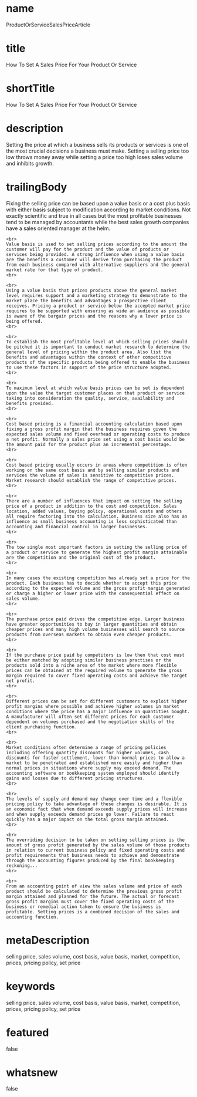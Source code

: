 # name
ProductOrServiceSalesPriceArticle

# title
How To Set A Sales Price For Your Product Or Service

# shortTitle
How To Set A Sales Price For Your Product Or Service

# description
<p>Setting the price at which a business sells its products or services is one of the most crucial decisions a business must make. Setting a selling price too low throws money away while setting a price too high loses sales volume and inhibits growth.</p>

# trailingBody
<p>
    Fixing the selling price can be based upon a value basis or a cost plus basis with either basis subject to modification according to market conditions. Not exactly scientific and true in all cases but the most profitable businesses tend to be managed by accountants while the best sales growth companies have a sales oriented manager at the helm.
    <br>
     
    <br>
    Value basis is used to set selling prices according to the amount the customer will pay for the product and the value of products or services being provided. A strong influence when using a value basis are the benefits a customer will derive from purchasing the product from each business compared with alternative suppliers and the general market rate for that type of product.
    <br>
     
    <br>
    Using a value basis that prices products above the general market level requires support and a marketing strategy to demonstrate to the market place the benefits and advantages a prospective client receives. Pricing a product or service below the accepted market price requires to be supported with ensuring as wide an audience as possible is aware of the bargain prices and the reasons why a lower price is being offered.
    <br>
     
    <br>
    To establish the most profitable level at which selling prices should be pitched it is important to conduct market research to determine the general level of pricing within the product area. Also list the benefits and advantages within the context of other competitive products of the specific products being offered to enable the business to use these factors in support of the price structure adopted.
    <br>
     
    <br>
    To maximum level at which value basis prices can be set is dependent upon the value the target customer places on that product or service taking into consideration the quality, service, availability and benefits provided.
    <br>
     
    <br>
    Cost based pricing is a financial accounting calculation based upon fixing a gross profit margin that the business requires given the expected sales volume and fixed overhead or operating costs to produce a net profit. Normally a sales price set using a cost basis would be the amount paid for the product plus an incremental percentage.
    <br>
     
    <br>
    Cost based pricing usually occurs in areas where competition is often working on the same cost basis and by selling similar products and services the volume of sales is sensitive to competitive prices. Market research should establish the range of competitive prices.
    <br>
     
    <br>
    There are a number of influences that impact on setting the selling price of a product in addition to the cost and competition. Sales location, added values, buying policy, operational costs and others all require factoring into the calculation. Business size also has an influence as small business accounting is less sophisticated than accounting and financial control in larger businesses.
    <br>
     
    <br>
    The tow single most important factors in setting the selling price of a product or service to generate the highest profit margin attainable are the competition and the original cost of the product.
    <br>
     
    <br>
    In many cases the existing competition has already set a price for the product. Each business has to decide whether to accept this price according to the expected volume and the gross profit margin generated or charge a higher or lower price with the consequential effect on sales volume.
    <br>
     
    <br>
    The purchase price paid drives the competitive edge. Larger business have greater opportunities to buy in larger quantities and obtain cheaper prices and many high volume businesses will search to source products from overseas markets to obtain even cheaper products.
    <br>
     
    <br>
    If the purchase price paid by competitors is low then that cost must be either matched by adopting similar business practises or the products sold into a niche area of the market where more flexible prices can be obtained at the required volume to generate the gross margin required to cover fixed operating costs and achieve the target net profit.
    <br>
     
    <br>
    Different prices can be set for different customers to exploit higher profit margins where possible and achieve higher volumes in market conditions where the price has a major influence on quantities bought. A manufacturer will often set different prices for each customer dependent on volumes purchased and the negotiation skills of the client purchasing function.
    <br>
     
    <br>
    Market conditions often determine a range of pricing policies including offering quantity discounts for higher volumes, cash discounts for faster settlement, lower than normal prices to allow a market to be penetrated and established more easily and higher than normal prices in situations where supply may exceed demand. The accounting software or bookkeeping system employed should identify gains and losses due to different pricing structures.
    <br>
     
    <br>
    The levels of supply and demand may change over time and a flexible pricing policy to take advantage of these changes is desirable. It is an economic fact that when demand exceeds supply prices will increase and when supply exceeds demand prices go lower. Failure to react quickly has a major impact on the total gross margin attained.
    <br>
     
    <br>
    The overriding decision to be taken on setting selling prices is the amount of gross profit generated by the sales volume of those products in relation to current business policy and fixed operating costs and profit requirements that business needs to achieve and demonstrate through the accounting figures produced by the final bookkeeping reckoning...
    <br>
     
    <br>
    From an accounting point of view the sales volume and price of each product should be calculated to determine the previous gross profit margin attained and planned for the future. The actual or forecast gross profit margins must cover the fixed operating costs of the business or remedial action taken to ensure the business is profitable. Setting prices is a combined decision of the sales and accounting function.
</p>


# metaDescription
selling price, sales volume, cost basis, value basis, market, competition, prices, pricing policy, set price

# keywords
selling price, sales volume, cost basis, value basis, market, competition, prices, pricing policy, set price

# featured
false

# whatsnew
false

